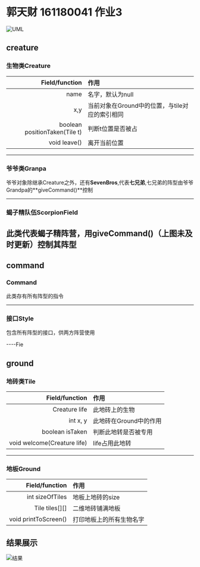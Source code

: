 # 郭天财 161180041 作业3

![UML](https://github.com/HIKARI513/java-2019-homeworks/blob/master/3-OOPAdvanced/%E9%83%AD%E5%A4%A9%E8%B4%A2-161180041/cn/edu/nju/hikari/UML/UML%E6%88%AA%E5%9B%BE.png)

## creature
### 生物类Creature

Field/function|作用
-:|:-
name|名字，默认为null
x,y|当前对象在Ground中的位置，与tile对应的索引相同
boolean positionTaken(Tile t)|判断t位置是否被占
void leave()|离开当前位置

****

### 爷爷类Granpa

爷爷对象除继承Creature之外，还有**SevenBros**,代表**七兄弟**,七兄弟的阵型由爷爷Grandpa的**giveCommand()**控制

****

### 蝎子精队伍ScorpionField

此类代表蝎子精阵营，用**giveCommand()**（上图未及时更新）控制其阵型
----

## command
### Command
此类存有所有阵型的指令

****

### 接口Style
包含所有阵型的接口，供两方阵营使用

----Fie

## ground
### 地砖类Tile
Field/function|作用
-:|:-
Creature life|此地砖上的生物
int x, y|此地砖在Ground中的作用
boolean isTaken|判断此地转是否被专用
void welcome(Creature life)|life占用此地转

****

### 地板Ground
Field/function|作用
-:|:-
int sizeOfTiles|地板上地砖的size
Tile tiles[][]|二维地砖铺满地板
void printToScreen()|打印地板上的所有生物名字

## 结果展示
![结果](hhttps://github.com/HIKARI513/java-2019-homeworks/blob/master/3-OOPAdvanced/%E9%83%AD%E5%A4%A9%E8%B4%A2-161180041/cn/edu/nju/hikari/UML/result.png)
